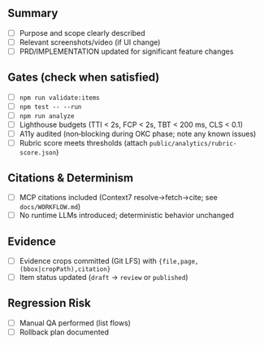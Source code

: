 ## Summary
- [ ] Purpose and scope clearly described
- [ ] Relevant screenshots/video (if UI change)
- [ ] PRD/IMPLEMENTATION updated for significant feature changes

## Gates (check when satisfied)
- [ ] `npm run validate:items`
- [ ] `npm test -- --run`
- [ ] `npm run analyze`
- [ ] Lighthouse budgets (TTI < 2s, FCP < 2s, TBT < 200 ms, CLS < 0.1)
- [ ] A11y audited (non‑blocking during OKC phase; note any known issues)
- [ ] Rubric score meets thresholds (attach `public/analytics/rubric-score.json`)

## Citations & Determinism
- [ ] MCP citations included (Context7 resolve→fetch→cite; see `docs/WORKFLOW.md`)
- [ ] No runtime LLMs introduced; deterministic behavior unchanged

## Evidence
- [ ] Evidence crops committed (Git LFS) with `{file,page,(bbox|cropPath),citation}`
- [ ] Item status updated (`draft` → `review` or `published`)

## Regression Risk
- [ ] Manual QA performed (list flows)
- [ ] Rollback plan documented
